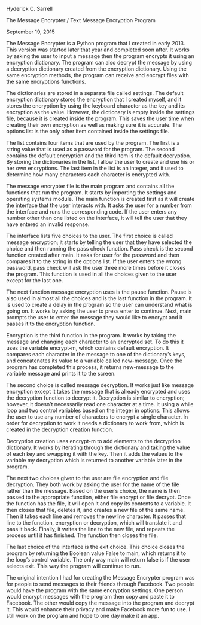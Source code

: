 Hyderick C. Sarrell

The Message Encrypter / Text Message Encryption Program

September 19, 2015


The Message Encrypter is a Python program that I created in early 2013. This version was started later that year and 
completed soon after. It works by asking the user to input a message then the program encrypts it using an encryption dictionary. 
The program can also decrypt the message by using a decryption dictionary created from the encryption dictionary. Using the same 
encryption methods, the program can receive and encrypt files with the same encryptions functions.



The dictionaries are stored in a separate file called settings. The default encryption dictionary stores the encryption that I 
created myself, and it stores the encryption by using the keyboard character as the key and its encryption as the value. However, 
the dictionary is empty inside the settings file, because it is created inside the program. This saves the user time when creating 
their own encryption as well as making sure it is accurate. The options list is the only other item contained inside the settings file.



The list contains four items that are used by the program. The first is a string value that is used as a password for the program. The 
second contains the default encryption and the third item is the default decryption. By storing the dictionaries in the list, I allow the 
user to create and use his or her own encryptions. The last item in the list is an integer, and it used to determine how many characters each 
character is encrypted with.


The message encrypter file is the main program and contains all the functions that run the program. It starts by importing the settings and 
operating systems module. The main function is created first as it will create the interface that the user interacts with. It asks the user for 
a number from the interface and runs the corresponding code. If the user enters any number other than one listed on the interface, it will tell 
the user that they have entered an invalid response. 



The interface lists five choices to the user. The first choice is called message encryption; it starts by telling the user that they have selected 
the choice and then running the pass check function. Pass check is the second function created after main. It asks for user for the password and then 
compares it to the string in the options list. If the user enters the wrong password, pass check will ask the user three more times before it closes the 
program. This function is used in all the choices given to the user except for the last one.



The next function message encryption uses is the pause function. Pause is also used in almost all the choices and is the last function in the 
program. It is used to create a delay in the program so the user can understand what is going on. It works by asking the user to press enter to continue. 
Next, main prompts the user to enter the message they would like to encrypt and it passes it to the encryption function.



Encryption is the third function in the program. It works by taking the message and changing each character to an encrypted set. To do this it uses the 
variable encrypt-m, which contains default encryption. It compares each character in the message to one of the dictionary’s keys, and concatenates its 
value to a variable called new-message. Once the program has completed this process, it returns new-message to the variable message and prints it to the 
screen.



The second choice is called message decryption. It works just like message encryption except it takes the message that is already encrypted and uses the 
decryption function to decrypt it. Decryption is similar to encryption; however, it doesn’t necessarily read one character at a time. It using a while 
loop and two control variables based on the integer in options. This allows the user to use any number of characters to encrypt a single character. In 
order for decryption to work it needs a dictionary to work from, which is created in the decryption creation function.



Decryption creation uses encrypt-m to add elements to the decryption dictionary. It works by iterating through the dictionary and taking the 
value of each key and swapping it with the key. Then it adds the values to the variable my decryption which is returned to another variable later in the 
program.



The next two choices given to the user are file encryption and file decryption. They both work by asking the user for the name of the file rather than the 
message. Based on the user’s choice, the name is then passed to the appropriate function, either file encrypt or file decrypt. Once the function has the file, it will 
open it and copy its contents to a variable. It then closes that file, deletes it, and creates a new file of the same name. Then it takes each line and removes the newline 
character. It passes that line to the function, encryption or decryption, which will translate it and pass it back. Finally, it writes the line to the new file, and repeats 
the process until it has finished. The function then closes the file.



The last choice of the interface is the exit choice. This choice closes the program by returning the Boolean value False to main, which returns it 
to the loop’s control variable. The only way main will return false is if the user selects exit. This way the program will continue to run.



The original intention I had for creating the Message Encrypter program was for people to send messages to their friends through Facebook. Two people would 
have the program with the same encryption settings. One person would encrypt messages with the program then copy and paste it to Facebook. The other would 
copy the message into the program and decrypt it. This would enhance their privacy and make Facebook more fun to use. I still work on the program and hope 
to one day make it an app.

